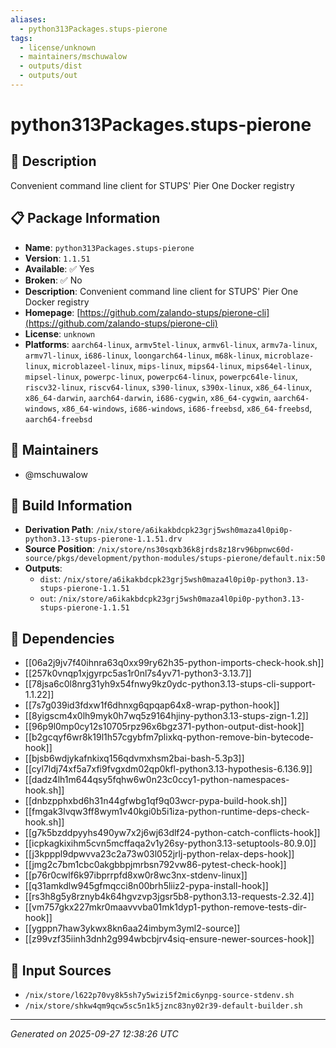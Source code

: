 ```yaml
---
aliases:
  - python313Packages.stups-pierone
tags:
  - license/unknown
  - maintainers/mschuwalow
  - outputs/dist
  - outputs/out
---
```


# python313Packages.stups-pierone

## 📝 Description

Convenient command line client for STUPS' Pier One Docker registry

## 📋 Package Information

- **Name**: `python313Packages.stups-pierone`
- **Version**: `1.1.51`
- **Available**: ✅ Yes
- **Broken**: ✅ No
- **Description**: Convenient command line client for STUPS' Pier One Docker registry
- **Homepage**: [https://github.com/zalando-stups/pierone-cli](https://github.com/zalando-stups/pierone-cli)
- **License**: `unknown`
- **Platforms**: `aarch64-linux`, `armv5tel-linux`, `armv6l-linux`, `armv7a-linux`, `armv7l-linux`, `i686-linux`, `loongarch64-linux`, `m68k-linux`, `microblaze-linux`, `microblazeel-linux`, `mips-linux`, `mips64-linux`, `mips64el-linux`, `mipsel-linux`, `powerpc-linux`, `powerpc64-linux`, `powerpc64le-linux`, `riscv32-linux`, `riscv64-linux`, `s390-linux`, `s390x-linux`, `x86_64-linux`, `x86_64-darwin`, `aarch64-darwin`, `i686-cygwin`, `x86_64-cygwin`, `aarch64-windows`, `x86_64-windows`, `i686-windows`, `i686-freebsd`, `x86_64-freebsd`, `aarch64-freebsd`
## 👥 Maintainers

- @mschuwalow


## 🔧 Build Information

- **Derivation Path**: `/nix/store/a6ikakbdcpk23grj5wsh0maza4l0pi0p-python3.13-stups-pierone-1.1.51.drv`
- **Source Position**: `/nix/store/ns30sqxb36k8jrds8z18rv96bpnwc60d-source/pkgs/development/python-modules/stups-pierone/default.nix:50`
- **Outputs**:
  - `dist`:  `/nix/store/a6ikakbdcpk23grj5wsh0maza4l0pi0p-python3.13-stups-pierone-1.1.51`
  - `out`:  `/nix/store/a6ikakbdcpk23grj5wsh0maza4l0pi0p-python3.13-stups-pierone-1.1.51`

## 🔗 Dependencies

- [[06a2j9jv7f40ihnra63q0xx99ry62h35-python-imports-check-hook.sh]]
- [[257k0vnqp1xjgyrpc5as1r0nl7s4yv71-python3-3.13.7]]
- [[78jsa6c0l8nrg31yh9x54fnwy9kz0ydc-python3.13-stups-cli-support-1.1.22]]
- [[7s7g039id3fdxw1f6dhnxg6qpqap64x8-wrap-python-hook]]
- [[8yigscm4x0lh9myk0h7wq5z9164hjiny-python3.13-stups-zign-1.2]]
- [[96p9l0mp0cy12s10705rpz96x6bgz371-python-output-dist-hook]]
- [[b2gcqyf6wr8k19l1h57cgybfm7plixkq-python-remove-bin-bytecode-hook]]
- [[bjsb6wdjykafnkixq156qdvmxhsm2bai-bash-5.3p3]]
- [[cyl7ldj74xf5a7xfi9fvgxdm02qp0kfl-python3.13-hypothesis-6.136.9]]
- [[dadz4lh1m644qsy5fqhw6w0n23c0ccy1-python-namespaces-hook.sh]]
- [[dnbzpphxbd6h31n44gfwbg1qf9q03wcr-pypa-build-hook.sh]]
- [[fmgak3lvqw3ff8wym1v40kgi0b5i1iza-python-runtime-deps-check-hook.sh]]
- [[g7k5bzddpyyhs490yw7x2j6wj63dlf24-python-catch-conflicts-hook]]
- [[icpkagkixihm5cvn5mcffaqa2v1y26sy-python3.13-setuptools-80.9.0]]
- [[j3kpppl9dpwvva23c2a73w03l052jrlj-python-relax-deps-hook]]
- [[jmg2c7bm1cbc0akgbbpjmrbsn792vw86-pytest-check-hook]]
- [[p76r0cwlf6k97ibprrpfd8xw0r8wc3nx-stdenv-linux]]
- [[q31amkdlw945gfmqcci8n00brh5liiz2-pypa-install-hook]]
- [[rs3h8g5y8rznyb4k64hgvzvp3jgsr5b8-python3.13-requests-2.32.4]]
- [[vm757gkx227mkr0maavvvba01mk1dyp1-python-remove-tests-dir-hook]]
- [[ygppn7haw3ykwx8kn6aa24imbym3yml2-source]]
- [[z99vzf35iinh3dnh2g994wbcbjrv4siq-ensure-newer-sources-hook]]

## 📁 Input Sources

- `/nix/store/l622p70vy8k5sh7y5wizi5f2mic6ynpg-source-stdenv.sh`
- `/nix/store/shkw4qm9qcw5sc5n1k5jznc83ny02r39-default-builder.sh`

---
*Generated on 2025-09-27 12:38:26 UTC*
